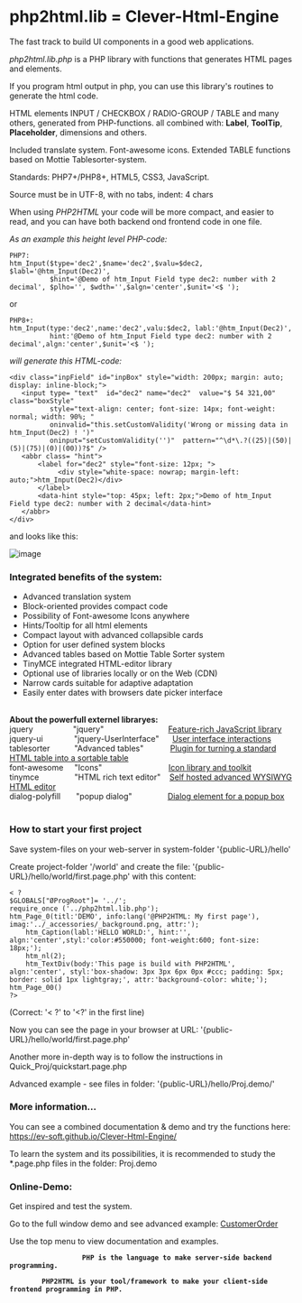 # php2html.lib = Clever-Html-Engine
The fast track to build UI components in a good web applications.

<i>php2html.lib.php</i> is a PHP library with functions that generates HTML pages and elements.

If you program html output in php, you can use this library's routines to generate the html code.
	
HTML elements INPUT / CHECKBOX / RADIO-GROUP / TABLE and many others, generated from PHP-functions.
all combined with: **Label**, **ToolTip**, **Placeholder**, dimensions and others.

Included translate system. Font-awesome icons.
Extended TABLE functions based on Mottie Tablesorter-system.
	
Standards: PHP7+/PHP8+, HTML5, CSS3, JavaScript.

Source must be in UTF-8, with no tabs, indent: 4 chars

When using <i>PHP2HTML</i> your code will be more compact, and easier to read, and you can have both backend ond frontend code in one file.

<i>As an example this height level PHP-code:</i>

	PHP7:
    htm_Input($type='dec2',$name='dec2',$valu=$dec2, $labl='@htm_Input(Dec2)',
              $hint='@Demo of htm_Input Field type dec2: number with 2 decimal', $plho='', $wdth='',$algn='center',$unit='<$ ');
or

	PHP8+:
    htm_Input(type:'dec2',name:'dec2',valu:$dec2, labl:'@htm_Input(Dec2)',
              hint:'@Demo of htm_Input Field type dec2: number with 2 decimal',algn:'center',$unit='<$ ');


<i>will generate this HTML-code:</i>

    <div class="inpField" id="inpBox" style="width: 200px; margin: auto; display: inline-block;">
       <input type= "text"  id="dec2" name="dec2"  value="$ 54 321,00"  class="boxStyle"
              style="text-align: center; font-size: 14px; font-weight: normal; width: 90%; " 
              oninvalid="this.setCustomValidity('Wrong or missing data in htm_Input(Dec2) ! ')" 
              oninput="setCustomValidity('')"  pattern="^\d*\.?((25)|(50)|(5)|(75)|(0)|(00))?$" />
       <abbr class= "hint">
           <label for="dec2" style="font-size: 12px; ">
                <div style="white-space: nowrap; margin-left:   auto;">htm_Input(Dec2)</div>
           </label>
           <data-hint style="top: 45px; left: 2px;">Demo of htm_Input Field type dec2: number with 2 decimal</data-hint>
       </abbr>
    </div>

and looks like this:

![image](https://user-images.githubusercontent.com/21997911/131254454-3198a243-a1c3-4238-abe7-2fe46b232fc0.png)


<h3><b>Integrated benefits of the system:</b></h3>
<ul>
<li>Advanced translation system</li>
<li>Block-oriented provides compact code</li>
<li>Possibility of Font-awesome Icons anywhere</li>
<li>Hints/Tooltip for all html elements</li>
<li>Compact layout with advanced collapsible cards</li>
<li>Option for user defined system blocks</li>
<li>Advanced tables based on Mottie Table Sorter system</li>
<li>TinyMCE integrated HTML-editor library</li>
<li>Optional use of libraries locally or on the Web (CDN)</li>
<li>Narrow cards suitable for adaptive adaptation</li>
<li>Easily enter dates with browsers date picker interface</li>
</ul>


<br><strong>About the powerfull externel libraryes:</strong><br>
jquery&nbsp; &nbsp; &nbsp; &nbsp; &nbsp; &nbsp; &nbsp; &nbsp; &nbsp; "jquery" &nbsp; &nbsp; &nbsp; &nbsp; &nbsp; &nbsp; &nbsp; &nbsp; &nbsp; &nbsp; &nbsp; &nbsp; &nbsp; &nbsp; <a title="More about the system..." href="https://jquery.com/" target="_blank" rel="noopener">Feature-rich JavaScript library</a><br>
jquery-ui&nbsp; &nbsp; &nbsp; &nbsp; &nbsp; &nbsp; &nbsp; "jquery-UserInterface"&nbsp; &nbsp; &nbsp; <a title="More about the system..." href="https://jqueryui.com/" target="_blank" rel="noopener">User interface interactions</a><br>
tablesorter&nbsp; &nbsp; &nbsp; &nbsp; &nbsp; &nbsp;"Advanced tables"&nbsp; &nbsp; &nbsp; &nbsp; &nbsp; &nbsp; <a title="More about the system..." href="https://mottie.github.io/tablesorter/docs/" target="_blank" rel="noopener">Plugin for turning a standard HTML table into a sortable table</a><br>
font-awesome&nbsp; &nbsp; &nbsp;"Icons"&nbsp; &nbsp; &nbsp; &nbsp; &nbsp; &nbsp; &nbsp; &nbsp; &nbsp; &nbsp; &nbsp; &nbsp; &nbsp; &nbsp; &nbsp; <a title="More about the system..." href="https://fontawesome.com/" target="_blank" rel="noopener">Icon library and toolkit</a><br>
tinymce&nbsp; &nbsp; &nbsp; &nbsp; &nbsp; &nbsp; &nbsp; &nbsp; "HTML rich text editor"&nbsp; &nbsp; <a title="More about the system..." href="https://www.tiny.cloud/" target="_blank" rel="noopener">Self hosted advanced WYSIWYG HTML editor</a><br>
dialog-polyfill&nbsp; &nbsp; &nbsp; &nbsp;"popup dialog"&nbsp; &nbsp; &nbsp; &nbsp; &nbsp; &nbsp; &nbsp; &nbsp; <a title="More about the system..." href="https://github.com/GoogleChrome/dialog-polyfill" target="_blank" rel="noopener">Dialog element for a popup box</a><br><br>



<h3><b>How to start your first project</b></h3>

Save system-files on your web-server in system-folder '{public-URL}/hello'

Create project-folder '/world' and create the file: '{public-URL}/hello/world/first.page.php' with this content:
<pre><code>< ? 
$GLOBALS["ØProgRoot"]= '../';
require_once ('../php2html.lib.php');
htm_Page_0(titl:'DEMO', info:lang('@PHP2HTML: My first page'), imag:'../_accessories/_background.png, attr:');
    htm_Caption(labl:'HELLO WORLD:', hint:'', algn:'center',styl:'color:#550000; font-weight:600; font-size: 18px;');
    htm_nl(2);
    htm_TextDiv(body:'This page is build with PHP2HTML', algn:'center', styl:'box-shadow: 3px 3px 6px 0px #ccc; padding: 5px; border: solid 1px lightgray;', attr:'background-color: white;');
htm_Page_00()
?>
</code></pre>
(Correct: '< ?' to '<?' in the first line)

Now you can see the page in your browser at URL: '{public-URL}/hello/world/first.page.php'

Another more in-depth way is to follow the instructions in Quick_Proj/quickstart.page.php

Advanced example - see files in folder: '{public-URL}/hello/Proj.demo/'
 
<h3><b>More information...</b></h3>

You can see a combined documentation & demo and try the functions here: https://ev-soft.github.io/Clever-Html-Engine/

To learn the system and its possibilities, it is recommended to study the *.page.php files in the folder: Proj.demo

<h3><b>Online-Demo:</b></h3>

Get inspired and test the system.

Go to the full window demo and see advanced example: [CustomerOrder](https://ev-soft.work/p2h/v1.4.x/Proj.demo/CustomerOrder.page.php)

Use the top menu to view documentation and examples.

<p style="text-align: center;"><b>

                      PHP is the language to make server-side backend programming.

            PHP2HTML is your tool/framework to make your client-side frontend programming in PHP.
</b></p>
